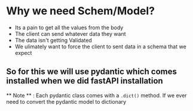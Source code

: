 # Why we need Schem/Model?

- Its a pain to get all the values from the body
- The client can send whatever data they want
- The data isn't getting Validated
- We ulimately want to force the client to sent data in a schema that we expect

## So for this we will use pydantic which comes installed when we did fastAPI installation
** Note ** : Each pydantic class comes with a `.dict()` method. If we ever need to convert the pydantic model to dictionary